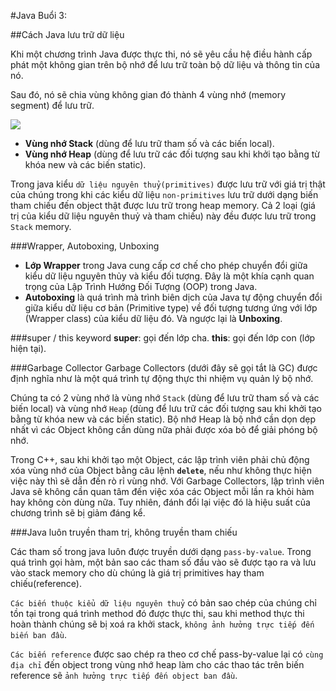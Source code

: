 #Java Buổi 3:
  
##Cách Java lưu trữ dữ liệu
  
Khi một chương trình Java được thực thi, nó sẽ yêu cầu hệ điều hành cấp phát một không gian trên bộ nhớ để lưu trữ toàn bộ dữ liệu và thông tin của nó.
  
Sau đó, nó sẽ chia vùng không gian đó thành 4 vùng nhớ (memory segment) để lưu trữ.
  
![](ScreenShot_20231107193136.png )
  
- **Vùng nhớ Stack** (dùng để lưu trữ tham số và các biến local).
- **Vùng nhớ Heap** (dùng để lưu trữ các đối tượng sau khi khởi tạo bằng từ khóa new và các biến static).
  
Trong java kiểu `dữ liệu nguyên thuỷ(primitives)` được lưu trữ với giá trị thật của chúng trong khi các kiểu dữ liệu `non-primitives` lưu trữ dưới dạng biến tham chiếu đến object thật được lưu trữ trong heap memory. Cả 2 loại (giá trị của kiểu dữ liệu nguyên thuỷ và tham chiếu) này đều được lưu trữ trong `Stack` memory.
  
###Wrapper, Autoboxing, Unboxing
- **Lớp Wrapper** trong Java cung cấp cơ chế cho phép chuyển đổi giữa kiểu dữ liệu nguyên thủy và kiểu đối tượng. Đây là một khía cạnh quan trọng của Lập Trình Hướng Đối Tượng (OOP) trong Java.
- **Autoboxing** là quá trình mà trình biên dịch của Java tự động chuyển đổi giữa kiểu dữ liệu cơ bản (Primitive type) về đối tượng tương ứng với lớp (Wrapper class) của kiểu dữ liệu đó. Và ngược lại là **Unboxing**.
  
###super / this keyword
**super**: gọi đến lớp cha.
**this**: gọi đến lớp con (lớp hiện tại).
  
###Garbage Collector
Garbage Collectors (dưới đây sẽ gọi tắt là GC) được định nghĩa như là một quá trình tự động thực thi nhiệm vụ quản lý bộ nhớ.
  
Chúng ta có 2 vùng nhớ là vùng nhớ `Stack` (dùng để lưu trữ tham số và các biến local) và vùng nhớ `Heap` (dùng để lưu trữ các đối tượng sau khi khởi tạo bằng từ khóa new và các biến static). Bộ nhớ Heap là bộ nhớ cần dọn dẹp nhất vì các Object không cần dùng nữa phải được xóa bỏ để giải phóng bộ nhớ.
  
Trong C++, sau khi khởi tạo một Object, các lập trình viên phải chủ động xóa vùng nhớ của Object bằng câu lệnh **`delete`**, nếu như không thực hiện việc này thì sẽ dẫn đến rò rỉ vùng nhớ. Với Garbage Collectors, lập trình viên Java sẽ không cần quan tâm đến việc xóa các Object mỗi lần ra khỏi hàm hay không còn dùng nữa. Tuy nhiên, đánh đổi lại việc đó là hiệu suất của chương trình sẽ bị giảm đáng kể.    
  
###Java luôn truyền tham trị, không truyền tham chiếu
  
Các tham số trong java luôn được truyền dưới dạng `pass-by-value`. Trong quá trình gọi hàm, một bản sao các tham số đầu vào sẽ được tạo ra và lưu vào stack memory cho dù chúng là giá trị primitives hay tham chiếu(reference).
  
`Các biến thuộc kiểu dữ liệu nguyên thuỷ` có bản sao chép của chúng chỉ tồn tại trong quá trình method đó được thực thi, sau khi method thực thi hoàn thành chúng sẽ bị xoá ra khởi stack, `không ảnh hưởng trực tiếp đến biến ban đầu`.
  
`Các biến reference` được sao chép ra theo cơ chế pass-by-value lại có `cùng địa chỉ` đến object trong vùng nhớ heap làm cho các thao tác trên biến reference sẽ `ảnh hưởng trực tiếp đến object ban đầu`.
  
  
  